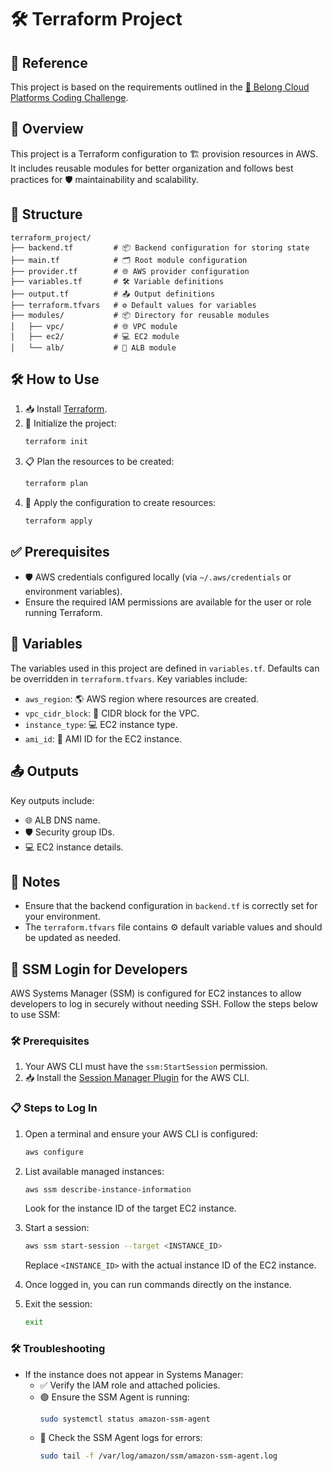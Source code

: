 # 🛠️ Terraform Project

## 🔗 Reference
This project is based on the requirements outlined in the [📄 Belong Cloud Platforms Coding Challenge](Belong_Cloud_Platforms_Coding_Challenge.pdf).

## 🌟 Overview
This project is a Terraform configuration to 🏗️ provision resources in AWS. It includes reusable modules for better organization and follows best practices for 🛡️ maintainability and scalability.

## 📂 Structure
```
terraform_project/
├── backend.tf         # 📦 Backend configuration for storing state
├── main.tf            # 🗂️ Root module configuration
├── provider.tf        # 🌐 AWS provider configuration
├── variables.tf       # 🛠️ Variable definitions
├── output.tf          # 📤 Output definitions
├── terraform.tfvars   # ⚙️ Default values for variables
├── modules/           # 📦 Directory for reusable modules
│   ├── vpc/           # 🌐 VPC module
│   ├── ec2/           # 💻 EC2 module
│   └── alb/           # 📡 ALB module
```

## 🛠️ How to Use
1. 📥 Install [Terraform](https://www.terraform.io/downloads).
2. 🔧 Initialize the project:
   ```bash
   terraform init
   ```
3. 📋 Plan the resources to be created:
   ```bash
   terraform plan
   ```
4. 🚀 Apply the configuration to create resources:
   ```bash
   terraform apply
   ```

## ✅ Prerequisites
- 🛡️ AWS credentials configured locally (via `~/.aws/credentials` or environment variables).
- Ensure the required IAM permissions are available for the user or role running Terraform.

## 🔧 Variables
The variables used in this project are defined in `variables.tf`. Defaults can be overridden in `terraform.tfvars`. Key variables include:
- `aws_region`: 🌎 AWS region where resources are created.
- `vpc_cidr_block`: 🔢 CIDR block for the VPC.
- `instance_type`: 💻 EC2 instance type.
- `ami_id`: 📸 AMI ID for the EC2 instance.

## 📤 Outputs
Key outputs include:
- 🌐 ALB DNS name.
- 🛡️ Security group IDs.
- 💻 EC2 instance details.

## 📝 Notes
- Ensure that the backend configuration in `backend.tf` is correctly set for your environment.
- The `terraform.tfvars` file contains ⚙️ default variable values and should be updated as needed.

## 🔑 SSM Login for Developers
AWS Systems Manager (SSM) is configured for EC2 instances to allow developers to log in securely without needing SSH. Follow the steps below to use SSM:

### 🛠️ Prerequisites

1. Your AWS CLI must have the `ssm:StartSession` permission.
2. 📥 Install the [Session Manager Plugin](https://docs.aws.amazon.com/systems-manager/latest/userguide/session-manager-working-with-install-plugin.html) for the AWS CLI.

### 📋 Steps to Log In
1. Open a terminal and ensure your AWS CLI is configured:
   ```bash
   aws configure
   ```
2. List available managed instances:
   ```bash
   aws ssm describe-instance-information
   ```
   Look for the instance ID of the target EC2 instance.

3. Start a session:
   ```bash
   aws ssm start-session --target <INSTANCE_ID>
   ```
   Replace `<INSTANCE_ID>` with the actual instance ID of the EC2 instance.

4. Once logged in, you can run commands directly on the instance.

5. Exit the session:
   ```bash
   exit
   ```

### 🛠️ Troubleshooting
- If the instance does not appear in Systems Manager:
  - ✅ Verify the IAM role and attached policies.
  - 🟢 Ensure the SSM Agent is running:
    ```bash
    sudo systemctl status amazon-ssm-agent
    ```
  - 🧐 Check the SSM Agent logs for errors:
    ```bash
    sudo tail -f /var/log/amazon/ssm/amazon-ssm-agent.log
    ```

